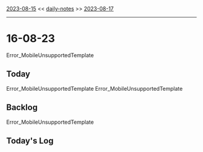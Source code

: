 [2023-08-15](daily_notes/2023-08-15) << [daily-notes](notes/daily-notes.md) >> [2023-08-17](daily_notes/2023-08-17)

---
# 16-08-23
Error_MobileUnsupportedTemplate

## Today
Error_MobileUnsupportedTemplate
Error_MobileUnsupportedTemplate
## Backlog
Error_MobileUnsupportedTemplate

## Today's Log
